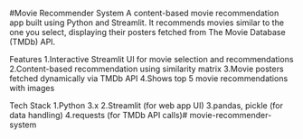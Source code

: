 #Movie Recommender System
A content-based movie recommendation app built using Python and Streamlit.
It recommends movies similar to the one you select, displaying their posters fetched from The Movie Database (TMDb) API.

Features
1.Interactive Streamlit UI for movie selection and recommendations
2.Content-based recommendation using similarity matrix
3.Movie posters fetched dynamically via TMDb API
4.Shows top 5 movie recommendations with images

Tech Stack
1.Python 3.x
2.Streamlit (for web app UI)
3.pandas, pickle (for data handling)
4.requests (for TMDb API calls)# movie-recommender-system
